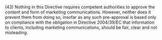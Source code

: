 (43) Nothing in this Directive requires competent authorities to approve the content and form of marketing communications. However, neither does it prevent them from doing so, insofar as any such pre-approval is based only on compliance with the obligation in Directive 2004/39/EC that information to clients, including marketing communications, should be fair, clear and not misleading.